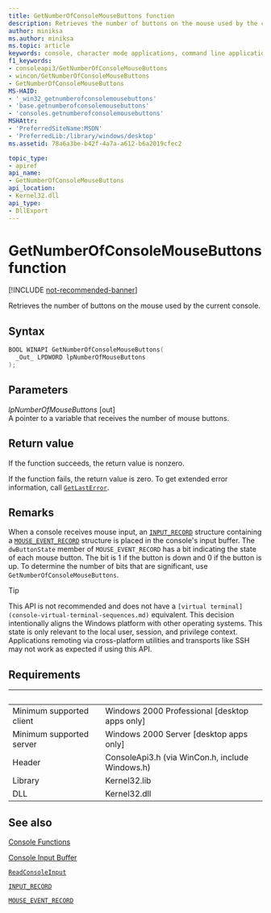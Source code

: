 ```yaml
---
title: GetNumberOfConsoleMouseButtons function
description: Retrieves the number of buttons on the mouse used by the current console.
author: miniksa
ms.author: miniksa
ms.topic: article
keywords: console, character mode applications, command line applications, terminal applications, console api
f1_keywords:
- consoleapi3/GetNumberOfConsoleMouseButtons
- wincon/GetNumberOfConsoleMouseButtons
- GetNumberOfConsoleMouseButtons
MS-HAID:
- '_win32_getnumberofconsolemousebuttons'
- 'base.getnumberofconsolemousebuttons'
- 'consoles.getnumberofconsolemousebuttons'
MSHAttr:
- 'PreferredSiteName:MSDN'
- 'PreferredLib:/library/windows/desktop'
ms.assetid: 78a6a3be-b42f-4a7a-a612-b6a2019cfec2

topic_type:
- apiref
api_name:
- GetNumberOfConsoleMouseButtons
api_location:
- Kernel32.dll
api_type:
- DllExport
---
```


# GetNumberOfConsoleMouseButtons function

[!INCLUDE [not-recommended-banner](./includes/not-recommended-banner.md)]

Retrieves the number of buttons on the mouse used by the current console.

## Syntax

```C
BOOL WINAPI GetNumberOfConsoleMouseButtons(
  _Out_ LPDWORD lpNumberOfMouseButtons
);
```

## Parameters

*lpNumberOfMouseButtons* \[out\]  
A pointer to a variable that receives the number of mouse buttons.

## Return value

If the function succeeds, the return value is nonzero.

If the function fails, the return value is zero. To get extended error information, call [`GetLastError`](https://msdn.microsoft.com/library/windows/desktop/ms679360).

## Remarks

When a console receives mouse input, an [`INPUT_RECORD`](input-record-str.md) structure containing a [`MOUSE_EVENT_RECORD`](mouse-event-record-str.md) structure is placed in the console's input buffer. The `dwButtonState` member of `MOUSE_EVENT_RECORD` has a bit indicating the state of each mouse button. The bit is 1 if the button is down and 0 if the button is up. To determine the number of bits that are significant, use `GetNumberOfConsoleMouseButtons`.

> [!TIP]
> This API is not recommended and does not have a `[virtual terminal](console-virtual-terminal-sequences.md)` equivalent. This decision intentionally aligns the Windows platform with other operating systems. This state is only relevant to the local user, session, and privilege context. Applications remoting via cross-platform utilities and transports like SSH may not work as expected if using this API.

## Requirements

| &nbsp; | &nbsp; |
|-|-|
| Minimum supported client | Windows 2000 Professional \[desktop apps only\] |
| Minimum supported server | Windows 2000 Server \[desktop apps only\] |
| Header | ConsoleApi3.h (via WinCon.h, include Windows.h) |
| Library | Kernel32.lib |
| DLL | Kernel32.dll |

## See also

[Console Functions](console-functions.md)

[Console Input Buffer](console-input-buffer.md)

[`ReadConsoleInput`](readconsoleinput.md)

[`INPUT_RECORD`](input-record-str.md)

[`MOUSE_EVENT_RECORD`](mouse-event-record-str.md)
